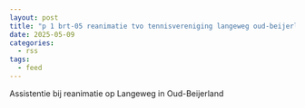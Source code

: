```yaml
---
layout: post
title: "p 1 brt-05 reanimatie tvo tennisvereniging langeweg oud-beijerland 185431"
date: 2025-05-09
categories: 
  - rss
tags: 
  - feed
---
```


Assistentie bij reanimatie op Langeweg in Oud-Beijerland
